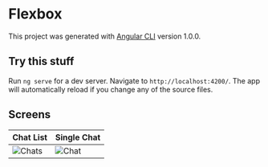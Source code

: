 # Flexbox

This project was generated with [Angular CLI](https://github.com/angular/angular-cli) version 1.0.0.

## Try this stuff

Run `ng serve` for a dev server. Navigate to `http://localhost:4200/`. The app will automatically reload if you change any of the source files.

## Screens


| Chat List  | Single Chat |
| ------------- | ------------- |
| ![Chats](https://preview.ibb.co/n3xF55/localhost_4200_i_Phone_6.png)  | ![Chat](https://preview.ibb.co/gVOYsk/localhost_4200_chat_i_Phone_6.png)  |





